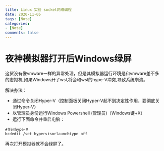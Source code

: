 ```yaml
---
title: Linux 实验 socket网络编程
date: 2020-11-05
tags: [Note]
categories:
- [Note]
comments: false
---
```

# 夜神模拟器打开后Windows绿屏

这货没有像vmware一样的异常处理，但是其模拟器运行环境是和vmware差不多的虚拟机,如果Windows开了wsl,将会和wsl的hype-V冲突,导致系统崩溃。
<!-- more -->

解决办法：

- 通过命令关闭Hyper-V（控制面板关闭Hyper-V起不到决定性作用，要彻底关闭Hyper-V）
- 以管理员身份运行Windows Powershell (管理员)（Windows键+X）
- 运行下面命令并重启电脑：

```
#关闭hype-V
bcdedit /set hypervisorlaunchtype off
```

再次打开模拟器就不会绿屏了。
